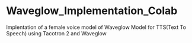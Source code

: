 # Waveglow_Implementation_Colab
Implentation of a female voice model of Waveglow Model for TTS(Text To Speech) using Tacotron 2 and Waveglow 
